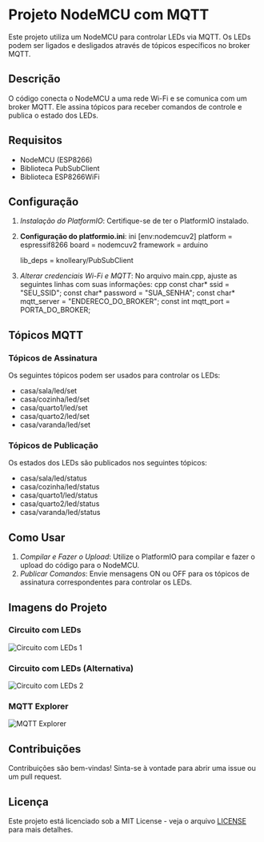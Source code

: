 # Projeto NodeMCU com MQTT

Este projeto utiliza um NodeMCU para controlar LEDs via MQTT. Os LEDs podem ser ligados e desligados através de tópicos específicos no broker MQTT.

## Descrição

O código conecta o NodeMCU a uma rede Wi-Fi e se comunica com um broker MQTT. Ele assina tópicos para receber comandos de controle e publica o estado dos LEDs.

## Requisitos

* NodeMCU (ESP8266)
* Biblioteca PubSubClient
* Biblioteca ESP8266WiFi

## Configuração

1. *Instalação do PlatformIO*: Certifique-se de ter o PlatformIO instalado.
2. **Configuração do platformio.ini**:
    ini
    [env:nodemcuv2]
    platform = espressif8266
    board = nodemcuv2
    framework = arduino

    lib_deps =
        knolleary/PubSubClient
    

3. *Alterar credenciais Wi-Fi e MQTT*: No arquivo main.cpp, ajuste as seguintes linhas com suas informações:
    cpp
    const char* ssid = "SEU_SSID";
    const char* password = "SUA_SENHA";
    const char* mqtt_server = "ENDERECO_DO_BROKER";
    const int mqtt_port = PORTA_DO_BROKER;
    

## Tópicos MQTT

### Tópicos de Assinatura

Os seguintes tópicos podem ser usados para controlar os LEDs:

* casa/sala/led/set
* casa/cozinha/led/set
* casa/quarto1/led/set
* casa/quarto2/led/set
* casa/varanda/led/set

### Tópicos de Publicação

Os estados dos LEDs são publicados nos seguintes tópicos:

* casa/sala/led/status
* casa/cozinha/led/status
* casa/quarto1/led/status
* casa/quarto2/led/status
* casa/varanda/led/status

## Como Usar

1. *Compilar e Fazer o Upload*: Utilize o PlatformIO para compilar e fazer o upload do código para o NodeMCU.
2. *Publicar Comandos*: Envie mensagens ON ou OFF para os tópicos de assinatura correspondentes para controlar os LEDs.

## Imagens do Projeto

### Circuito com LEDs
![Circuito com LEDs 1](Imagens/CircuitocomLEDs.jpg)

### Circuito com LEDs (Alternativa)
![Circuito com LEDs 2](Imagens/CircuitocomLEDs(Alternativa).jpg)

### MQTT Explorer
![MQTT Explorer](Imagens/MQTTExplorer.jpg)

## Contribuições

Contribuições são bem-vindas! Sinta-se à vontade para abrir uma issue ou um pull request.

## Licença

Este projeto está licenciado sob a MIT License - veja o arquivo [LICENSE](LICENSE) para mais detalhes.
